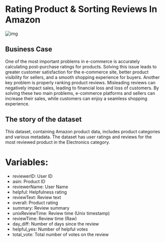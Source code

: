 # Rating Product & Sorting Reviews In Amazon

![img](https://www.wordstream.com/wp-content/uploads/2021/07/how-to-get-amazon-reviews1-1.png)

## Business Case

One of the most important problems in e-commerce is accurately calculating post-purchase ratings for products. Solving this issue leads to greater customer satisfaction for the e-commerce site, better product visibility for sellers, and a smooth shopping experience for buyers. Another key problem is properly ranking product reviews. Misleading reviews can negatively impact sales, leading to financial loss and loss of customers. By solving these two main problems, e-commerce platforms and sellers can increase their sales, while customers can enjoy a seamless shopping experience.

## The story of the dataset

This dataset, containing Amazon product data, includes product categories and various metadata.
The dataset has user ratings and reviews for the most reviewed product in the Electronics category.

# Variables:
- reviewerID: User ID
- asin: Product ID
- reviewerName: User Name
- helpful: Helpfulness rating
- reviewText: Review text
- overall: Product rating
- summary: Review summary
- unixReviewTime: Review time (Unix timestamp)
- reviewTime: Review time (Raw)
- day_diff: Number of days since the review
- helpful_yes: Number of helpful votes
- total_vote: Total number of votes on the review